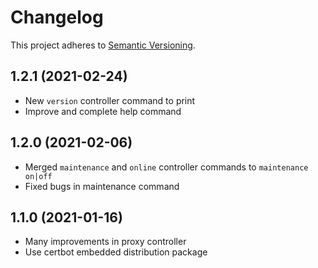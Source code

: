 # Changelog
This project adheres to [Semantic Versioning](https://semver.org/).

## 1.2.1 (2021-02-24)
- New `version` controller command to print
- Improve and complete help command

## 1.2.0 (2021-02-06)
- Merged `maintenance` and `online` controller commands to `maintenance on|off`
- Fixed bugs in maintenance command

## 1.1.0 (2021-01-16)
- Many improvements in proxy controller
- Use certbot embedded distribution package

